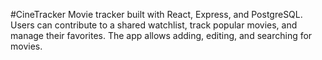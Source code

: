 #CineTracker
Movie tracker built with React, Express, and PostgreSQL. Users can contribute to a shared watchlist, track popular movies, and manage their favorites. The app allows adding, editing, and searching for movies.
